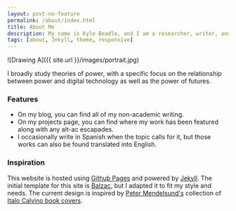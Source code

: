 ```yaml
---
layout: post-no-feature
permalink: /about/index.html
title: About Me
description: My name is Kyle Beadle, and I am a researcher, writer, and futurist.
tags: [about, Jekyll, theme, responsive]
---
```


![Drawing A]({{ site.url }}/images/portrait.jpg)

I broadly study theories of power, with a specific focus on the relationship between power and digital technology as well as the power of futures.

### Features
* On my blog, you can find all of my non-academic writing.
* On my projects page, you can find where my work has been featured along with any alt-ac escapades. 
* I occasionally write in Spanish when the topic calls for it, but those works can also be found translated into English.

### Inspiration
This website is hosted using [Github Pages](https://pages.github.com/) and powered by [Jekyll](https://jekyllrb.com/). The initial template for this site is [Balzac](https://github.com/ColeTownsend/Balzac-for-Jekyll), but I adapted it to fit my style and needs. The current design is inspired by [Peter Mendelsund's](https://www.petermendelsund.com/) collection of [Italo Calvino book covers](https://www.goodreads.com/list/show/119677.Italo_Calvino_Harcourt_Peter_Mendelsund_Covers_). 
